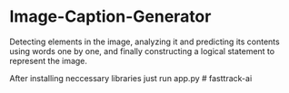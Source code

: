 # Image-Caption-Generator
Detecting elements in the image, analyzing it and predicting its contents using words one by one, and finally constructing a logical statement to represent the image.

After installing neccessary libraries just run app.py
#   f a s t t r a c k - a i  
 